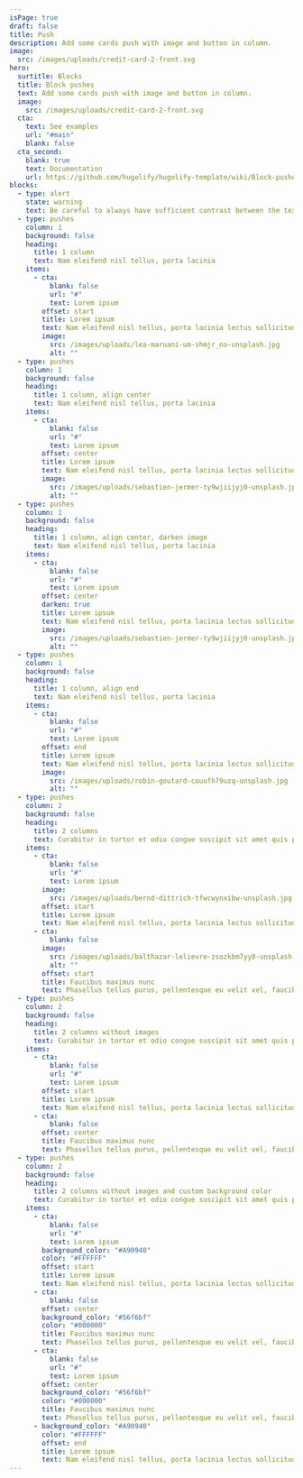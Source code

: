 ```yaml
---
isPage: true
draft: false
title: Push
description: Add some cards push with image and button in column.
image:
  src: /images/uploads/credit-card-2-front.svg
hero:
  surtitle: Blocks
  title: Block pushes
  text: Add some cards push with image and button in column.
  image:
    src: /images/uploads/credit-card-2-front.svg
  cta:
    text: See examples
    url: "#main"
    blank: false
  cta_second:
    blank: true
    text: Documentation
    url: https://github.com/hugolify/hugolify-template/wiki/Block-pushes
blocks:
  - type: alert
    state: warning
    text: Be careful to always have sufficient contrast between the text and the image for it to be readable.
  - type: pushes
    column: 1
    background: false
    heading:
      title: 1 column
      text: Nam eleifend nisl tellus, porta lacinia
    items:
      - cta:
          blank: false
          url: "#"
          text: Lorem ipsum
        offset: start
        title: Lorem ipsum
        text: Nam eleifend nisl tellus, porta lacinia lectus sollicitudin non.
        image:
          src: /images/uploads/lea-maruani-um-shmjr_no-unsplash.jpg
          alt: ""
  - type: pushes
    column: 1
    background: false
    heading:
      title: 1 column, align center
      text: Nam eleifend nisl tellus, porta lacinia
    items:
      - cta:
          blank: false
          url: "#"
          text: Lorem ipsum
        offset: center
        title: Lorem ipsum
        text: Nam eleifend nisl tellus, porta lacinia lectus sollicitudin non.
        image:
          src: /images/uploads/sebastien-jermer-ty9wjiijyj0-unsplash.jpg
          alt: ""
  - type: pushes
    column: 1
    background: false
    heading:
      title: 1 column, align center, darken image
      text: Nam eleifend nisl tellus, porta lacinia
    items:
      - cta:
          blank: false
          url: "#"
          text: Lorem ipsum
        offset: center
        darken: true
        title: Lorem ipsum
        text: Nam eleifend nisl tellus, porta lacinia lectus sollicitudin non.
        image:
          src: /images/uploads/sebastien-jermer-ty9wjiijyj0-unsplash.jpg
          alt: ""
  - type: pushes
    column: 1
    background: false
    heading:
      title: 1 column, align end
      text: Nam eleifend nisl tellus, porta lacinia
    items:
      - cta:
          blank: false
          url: "#"
          text: Lorem ipsum
        offset: end
        title: Lorem ipsum
        text: Nam eleifend nisl tellus, porta lacinia lectus sollicitudin non.
        image:
          src: /images/uploads/robin-goutard-couufh79uzq-unsplash.jpg
          alt: ""
  - type: pushes
    column: 2
    background: false
    heading:
      title: 2 columns
      text: Curabitur in tortor et odio congue suscipit sit amet quis purus.
    items:
      - cta:
          blank: false
          url: "#"
          text: Lorem ipsum
        image:
          src: /images/uploads/bernd-dittrich-tfwcwynxibw-unsplash.jpg
        offset: start
        title: Lorem ipsum
        text: Nam eleifend nisl tellus, porta lacinia lectus sollicitudin non.
      - cta:
          blank: false
        image:
          src: /images/uploads/balthazar-lelievre-zsozkbm7yy8-unsplash.jpg
          alt: ""
        offset: start
        title: Faucibus maximus nunc
        text: Phasellus tellus purus, pellentesque eu velit vel, faucibus maximus nunc.
  - type: pushes
    column: 2
    background: false
    heading:
      title: 2 columns without images
      text: Curabitur in tortor et odio congue suscipit sit amet quis purus.
    items:
      - cta:
          blank: false
          url: "#"
          text: Lorem ipsum
        offset: start
        title: Lorem ipsum
        text: Nam eleifend nisl tellus, porta lacinia lectus sollicitudin non.
      - cta:
          blank: false
        offset: center
        title: Faucibus maximus nunc
        text: Phasellus tellus purus, pellentesque eu velit vel, faucibus maximus nunc.
  - type: pushes
    column: 2
    background: false
    heading:
      title: 2 columns without images and custom background color
      text: Curabitur in tortor et odio congue suscipit sit amet quis purus.
    items:
      - cta:
          blank: false
          url: "#"
          text: Lorem ipsum
        background_color: "#A90940"
        color: "#FFFFFF"
        offset: start
        title: Lorem ipsum
        text: Nam eleifend nisl tellus, porta lacinia lectus sollicitudin non.
      - cta:
          blank: false
        offset: center
        background_color: "#56f6bf"
        color: "#000000"
        title: Faucibus maximus nunc
        text: Phasellus tellus purus, pellentesque eu velit vel, faucibus maximus nunc.
      - cta:
          blank: false
          url: "#"
          text: Lorem ipsum
        offset: center
        background_color: "#56f6bf"
        color: "#000000"
        title: Faucibus maximus nunc
        text: Phasellus tellus purus, pellentesque eu velit vel, faucibus maximus nunc.
      - background_color: "#A90940"
        color: "#FFFFFF"
        offset: end
        title: Lorem ipsum
        text: Nam eleifend nisl tellus, porta lacinia lectus sollicitudin non.
---
```

